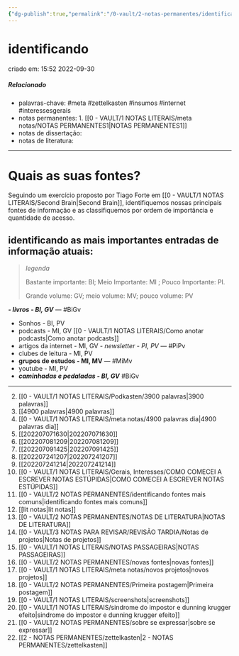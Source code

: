 ```yaml
---
{"dg-publish":true,"permalink":"/0-vault/2-notas-permanentes/identificando-fontes-mais-comuns/","tags":["permanente","meta","zettelkasten","insumos","internet","interessesgerais","BiGv","PiPv","MiMv"],"dgHomeLink":true,"dgShowLocalGraph":true,"dgShowFileTree":true,"dgEnableSearch":true}
---
```


# identificando
criado em: 15:52 2022-09-30

##### Relacionado
- palavras-chave: #meta #zettelkasten #insumos #internet #interessesgerais 
- notas permanentes: 1. [[0 - VAULT/1 NOTAS LITERAIS/meta notas/NOTAS PERMANENTES1\|NOTAS PERMANENTES1]]
- notas de dissertação:
- notas de literatura: 

---
# Quais as suas fontes?
Seguindo um exercício proposto por Tiago Forte em [[0 - VAULT/1 NOTAS LITERAIS/Second Brain\|Second Brain]], identifiquemos nossas principais fontes de informação e as classifiquemos por ordem de importância e quantidade de acesso.

## identificando as mais importantes entradas de informação atuais:

>*legenda*
>
>Bastante importante: BI; Meio Importante: MI ; Pouco Importante: PI. 
>
>Grande volume: GV; meio volume: MV; pouco volume: PV

***- livros - BI, GV***  — #BiGv
- Sonhos - BI, PV 
- podcasts - MI, GV [[0 - VAULT/1 NOTAS LITERAIS/Como anotar podcasts\|Como anotar podcasts]]
- artigos da internet - MI, GV
*- newsletter - PI, PV* — #PiPv
- clubes de leitura - MI, PV
- **grupos de estudos - MI, MV** — #MiMv
- youtube - MI, PV
- ***caminhadas e pedaladas - BI, GV*** #BiGv 

---
2. [[0 - VAULT/1 NOTAS LITERAIS/Podkasten/3900 palavras\|3900 palavras]]
3. [[4900 palavras\|4900 palavras]]
4. [[0 - VAULT/1 NOTAS LITERAIS/meta notas/4900 palavras dia\|4900 palavras dia]]
5. [[202207071630\|202207071630]]
6. [[202207081209\|202207081209]]
7. [[202207091425\|202207091425]]
8. [[202207241207\|202207241207]]
9. [[202207241214\|202207241214]]
10. [[0 - VAULT/1 NOTAS LITERAIS/Gerais, Interesses/COMO COMECEI A ESCREVER NOTAS ESTÚPIDAS\|COMO COMECEI A ESCREVER NOTAS ESTÚPIDAS]]
11. [[0 - VAULT/2 NOTAS PERMANENTES/identificando fontes mais comuns\|identificando fontes mais comuns]]
12. [[lit notas\|lit notas]]
13. [[0 - VAULT/2 NOTAS PERMANENTES/NOTAS DE LITERATURA\|NOTAS DE LITERATURA]]
14. [[0 - VAULT/3 NOTAS PARA REVISAR/REVISÃO TARDIA/Notas de projetos\|Notas de projetos]]
15. [[0 - VAULT/1 NOTAS LITERAIS/NOTAS PASSAGEIRAS\|NOTAS PASSAGEIRAS]]
16. [[0 - VAULT/2 NOTAS PERMANENTES/novas fontes\|novas fontes]]
17. [[0 - VAULT/1 NOTAS LITERAIS/meta notas/novos projetos\|novos projetos]]
18. [[0 - VAULT/2 NOTAS PERMANENTES/Primeira postagem\|Primeira postagem]]
19. [[0 - VAULT/1 NOTAS LITERAIS/screenshots\|screenshots]]
20. [[0 - VAULT/1 NOTAS LITERAIS/sindrome do impostor e dunning krugger efeito\|sindrome do impostor e dunning krugger efeito]]
21. [[0 - VAULT/2 NOTAS PERMANENTES/sobre se expressar\|sobre se expressar]]
22. [[2 - NOTAS PERMANENTES/zettelkasten\|2 - NOTAS PERMANENTES/zettelkasten]]


